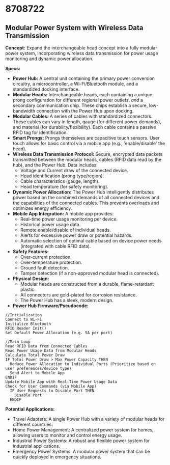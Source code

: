 # 8708722

## Modular Power System with Wireless Data Transmission

**Concept:** Expand the interchangeable head concept into a fully modular power system, incorporating wireless data transmission for power usage monitoring and dynamic power allocation.

**Specs:**

*   **Power Hub:** A central unit containing the primary power conversion circuitry, a microcontroller, a Wi-Fi/Bluetooth module, and a standardized docking interface.
*   **Modular Heads:** Interchangeable heads, each containing a unique prong configuration for different regional power outlets, *and* a secondary communication chip.  These chips establish a secure, low-bandwidth connection with the Power Hub upon docking.
*   **Modular Cables:** A series of cables with standardized connectors. These cables can vary in length, gauge (for different power demands), and material (for durability/flexibility).  Each cable contains a passive RFID tag for identification.
*   **Smart Prongs:**  Prongs themselves are capacitive touch sensors. User touch allows for basic control via a mobile app (e.g., 'enable/disable' the head).
*   **Wireless Data Transmission Protocol:** Secure, encrypted data packets transmitted between the modular heads, cables (RFID data read by the hub), and the Power Hub.  Data includes:
    *   Voltage and Current draw of the connected device.
    *   Head identification (prong type/region).
    *   Cable characteristics (gauge, length).
    *   Head temperature (for safety monitoring).
*   **Dynamic Power Allocation:** The Power Hub intelligently distributes power based on the combined demands of all connected devices and the capabilities of the connected cables. This prevents overloads and optimizes energy efficiency.
*   **Mobile App Integration:**  A mobile app provides:
    *   Real-time power usage monitoring per device.
    *   Historical power usage data.
    *   Remote enable/disable of individual heads.
    *   Alerts for excessive power draw or potential hazards.
    *   Automatic selection of optimal cable based on device power needs (integrated with cable RFID data).
*   **Safety Features:**
    *   Over-current protection.
    *   Over-temperature protection.
    *   Ground fault detection.
    *   Tamper detection (if a non-approved modular head is connected).
*   **Physical Design:**
    *   Modular heads are constructed from a durable, flame-retardant plastic.
    *   All connectors are gold-plated for corrosion resistance.
    *   The Power Hub has a sleek, modern design.
*   **Power Hub Firmware/Pseudocode:**

```
//Initialization
Connect to Wi-Fi
Initialize Bluetooth
RFID Reader Init()
Set Default Power Allocation (e.g. 5A per port)

//Main Loop
Read RFID Data from Connected Cables
Read Power Usage Data from Modular Heads
Calculate Total Power Draw
IF Total Power Draw > Max Power Capacity THEN
  Reduce Power Allocation to Individual Ports (Prioritize based on user preferences/device type)
  Send Alert to Mobile App
ENDIF
Update Mobile App with Real-Time Power Usage Data
Check for User Commands (via Mobile App)
  IF User Requests to Disable Port THEN
    Disable Port
  ENDIF
```

**Potential Applications:**

*   Travel Adapters: A single Power Hub with a variety of modular heads for different countries.
*   Home Power Management: A centralized power system for homes, allowing users to monitor and control energy usage.
*   Industrial Power Systems:  A robust and flexible power system for industrial applications.
*   Emergency Power Systems: A modular power system that can be quickly deployed in emergency situations.